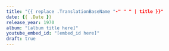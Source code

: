 ```yaml
---
title: "{{ replace .TranslationBaseName "-" " " | title }}"
date: {{ .Date }}
release_year: 1970
album: "[album title here]"
youtube_embed_id: "[embed_id here]"
draft: true
---
```

